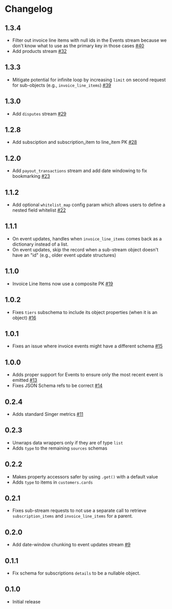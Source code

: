 # Changelog

## 1.3.4
  * Filter out invoice line items with null ids in the Events stream because we don't know what to use as the primary key in those cases [#40](https://github.com/singer-io/tap-stripe/pull/40)
  * Add products stream [#32](https://github.com/singer-io/tap-stripe/pull/32)

## 1.3.3
  * Mitigate potential for infinite loop by increasing `limit` on second request for sub-objects (e.g., `invoice_line_items`) [#39](https://github.com/singer-io/tap-stripe/pull/39)

## 1.3.0
  * Add `disputes` stream [#29](https://github.com/singer-io/tap-stripe/pull/29)

## 1.2.8
  * Add subsciption and subscription_item to line_item PK [#28](https://github.com/singer-io/tap-stripe/pull/28)

## 1.2.0
  * Add `payout_transactions` stream and add date windowing to fix bookmarking [#23](https://github.com/singer-io/tap-stripe/pull/23)

## 1.1.2
  * Add optional `whitelist_map` config param which allows users to define a nested field whitelist [#22](https://github.com/singer-io/tap-stripe/pull/22)

## 1.1.1
  * On event updates, handles when `invoice_line_items` comes back as a dictionary instead of a list.
  * On event updates, skip the record when a sub-stream object doesn't have an "id" (e.g., older event update structures)

## 1.1.0
  * Invoice Line Items now use a composite PK [#19](https://github.com/singer-io/tap-stripe/pull/19)

## 1.0.2
  * Fixes `tiers` subschema to include its object properties (when it is an object) [#16](https://github.com/singer-io/tap-stripe/pull/16)

## 1.0.1
  * Fixes an issue where invoice events might have a different schema [#15](https://github.com/singer-io/tap-stripe/pull/15)

## 1.0.0
  * Adds proper support for Events to ensure only the most recent event is emitted [#13](https://github.com/singer-io/tap-stripe/pull/13)
  * Fixes JSON Schema refs to be correct [#14](https://github.com/singer-io/tap-stripe/pull/14)

## 0.2.4
  * Adds standard Singer metrics [#11](https://github.com/singer-io/tap-stripe/pull/11)

## 0.2.3
  * Unwraps data wrappers only if they are of type `list`
  * Adds `type` to the remaining `sources` schemas

## 0.2.2
  * Makes property accessors safer by using `.get()` with a default value
  * Adds `type` to items in `customers.cards`

## 0.2.1
  * Fixes sub-stream requests to not use a separate call to retrieve `subscription_items` and `invoice_line_items` for a parent.

## 0.2.0
  * Add date-window chunking to event updates stream [#9](https://github.com/singer-io/tap-stripe/pull/9)

## 0.1.1
  * Fix schema for subscriptions `details` to be a nullable object.

## 0.1.0
  * Initial release
